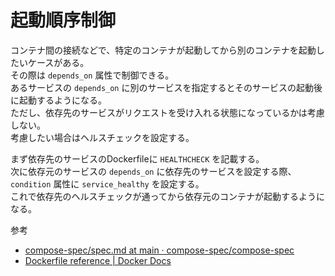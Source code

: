 # 起動順序制御

コンテナ間の接続などで、特定のコンテナが起動してから別のコンテナを起動したいケースがある。  
その際は `depends_on` 属性で制御できる。  
あるサービスの `depends_on` に別のサービスを指定するとそのサービスの起動後に起動するようになる。  
ただし、依存先のサービスがリクエストを受け入れる状態になっているかは考慮しない。  
考慮したい場合はヘルスチェックを設定する。

まず依存先のサービスのDockerfileに `HEALTHCHECK` を記載する。  
次に依存元のサービスの `depends_on` に依存先のサービスを設定する際、`condition` 属性に `service_healthy` を設定する。  
これで依存先のヘルスチェックが通ってから依存元のコンテナが起動するようになる。

参考

- [compose-spec/spec.md at main · compose-spec/compose-spec](https://github.com/compose-spec/compose-spec/blob/main/spec.md#depends_on)
- [Dockerfile reference | Docker Docs](https://docs.docker.com/reference/dockerfile/#healthcheck)
